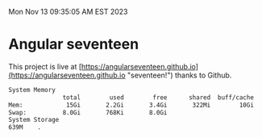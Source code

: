 Mon Nov 13 09:35:05 AM EST 2023

# Angular seventeen


This project is live at [https://angularseventeen.github.io](https://angularseventeen.github.io "seventeen!") thanks to Github.

```bash
System Memory
               total        used        free      shared  buff/cache   available
Mem:            15Gi       2.2Gi       3.4Gi       322Mi        10Gi        13Gi
Swap:          8.0Gi       768Ki       8.0Gi
System Storage
639M	.
```
```bash
